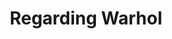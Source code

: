---
ee_id_show: '2848'
site: '1'
type: '5'
title: Regarding Warhol
url: regarding-warhol
live_url:
year: '2013'
venue: Warhol Museum
state_country: Pittsburgh
pitch: Silver Clouds, Super Mario Clouds ;-),,
ps:
imgs: Warhol-Pittsburgh-2013-02-install-05-database-Warhol_1.jpg,Warhol-Pittsburgh-2013-02-install-06-database-Warhol.jpg
things: "[7] [supermarioclouds] 2002-001 Super Mario Clouds"
status:
vis: Y
layout: shows
---